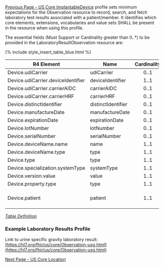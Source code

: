 [Previous Page - US Core ImplantableDevice](USCoreImplantableDevice.html)
 profile sets minimum expectations for the Observation resource to record, search, and fetch laboratory test results associated with a patient/member. It identifies which core elements, extensions, vocabularies and value sets SHALL be present in the resource when using this profile.

The essential fields (Must Support or Cardinality greater than 0..*) to be provided in the LaboratoryResultObservation resource are:

{% include style_insert_table_blue.html %}

| R4 Element                          | Name                | Cardinality | Type                               |
|-------------------------------------|---------------------|:-----------:|------------------------------------|
|  Device.udiCarrier                  |  udiCarrier         |     0..1    | BackboneElement                    |
|  Device.udiCarrier.deviceIdentifier |  deviceIdentifier   |     1..1    | string                             |
|  Device.udiCarrier.carrierAIDC      |  carrierAIDC        |     0..1    | base64Binary                       |
|  Device.udiCarrier.carrierHRF       |  carrierHRF         |     0..1    | string                             |
|  Device.distinctIdentifier          |  distinctIdentifier |     0..1    | string                             |
|  Device.manufactureDate             |  manufactureDate    |     0..1    | dateTime                           |
|  Device.expirationDate              |  expirationDate     |     0..1    | dateTime                           |
|  Device.lotNumber                   |  lotNumber          |     0..1    | string                             |
|  Device.serialNumber                |  serialNumber       |     0..1    | string                             |
|  Device.deviceName.name             |  name               |     1..1    | string                             |
|  Device.deviceName.type             |  type               |     1..1    | code                               |
|  Device.type                        |  type               |     1..1    | CodeableConcept                    |
|  Device.specialization.systemType   |  systemType         |     1..1    | CodeableConcept                    |
|  Device.version.value               |  value              |     1..1    | string                             |
|  Device.property.type               |  type               |     1..1    | CodeableConcept                    |
|  Device.patient                     |  patient            |     1..1    | Reference(US Core Patient Profile) |

<i>[Table Definition](index.html#mapping-adjudicated-claims-information-to-clinical-resources)</i>

### Example Laboratory Results Profile

Link to urine specific gravity laboratory result: [https://hl7.org/fhir/us/core/Observation-usg.html](https://hl7.org/fhir/us/core/Observation-usg.html)


[Next Page - US Core Location](USCoreLocation.html)
